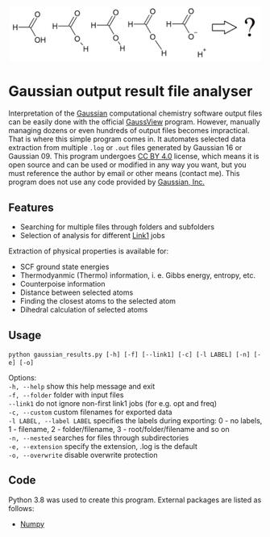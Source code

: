 <p align="center">
<img width="500" src="./title.png"/>
</p>



# Gaussian output result file analyser

Interpretation of the [Gaussian](https://gaussian.com/gaussian16/) computational chemistry software output files can be easily done with
the official [GaussView](https://gaussian.com/gaussview6/) program.
However, manually managing dozens or even hundreds of output files becomes impractical. That is where this simple program comes in.
It automates selected data extraction from multiple `.log` or `.out` files
generated by Gaussian 16 or Gaussian 09. This program undergoes [CC BY 4.0](https://github.com/D1s1ntegrator/programs-public/blob/main/streak-image-analyser/LICENSE.md) 
license, which means it is open source and can be used or modified in any way you want, but you must reference the author by email or other means (contact me).
This program does not use any code provided by [Gaussian, Inc.](https://gaussian.com/)

## Features

- Searching for multiple files through folders and subfolders
- Selection of analysis for different [Link1](https://gaussian.com/input/) jobs

Extraction of physical properties is available for:

- SCF ground state energies
- Thermodyanmic (Thermo) information, i. e. Gibbs energy, entropy, etc.
- Counterpoise information
- Distance between selected atoms
- Finding the closest atoms to the selected atom
- Dihedral calculation of selected atoms

## Usage

```
python gaussian_results.py [-h] [-f] [--link1] [-c] [-l LABEL] [-n] [-e] [-o]
```

Options:<br />
`-h, --help` show this help message and exit<br />
`-f, --folder` folder with input files<br />
`--link1` do not ignore non-first link1 jobs (for e.g. opt and freq)<br />
`-c, --custom` custom filenames for exported data<br />
`-l LABEL, --label LABEL` specifies the labels during exporting: 0 - no labels, 1 - filename, 2 - folder/filename, 3 - root/folder/filename and so on<br />
`-n, --nested` searches for files through subdirectories<br />
`-e, --extension` specify the extension, .log is the default<br />
`-o, --overwrite` disable overwrite protection

## Code

Python 3.8 was used to create this program. External packages are listed as follows:

- [Numpy](http://www.numpy.org/)

